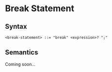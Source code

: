# Break Statement

## Syntax

```
<break-statement> ::= "break" <expression>? ";"
```

## Semantics

Coming soon...
